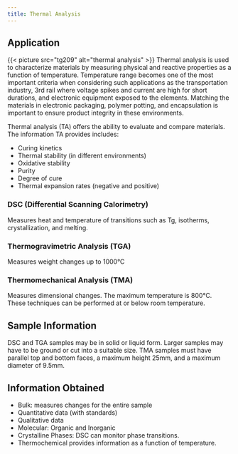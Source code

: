 ```yaml
---
title: Thermal Analysis
---
```


## Application

{{< picture src="tg209" alt="thermal analysis" >}}
Thermal analysis is used to characterize materials by measuring physical and reactive properties as a function of temperature. Temperature range becomes one of the most important criteria when considering such applications as the transportation industry, 3rd rail where voltage spikes and current are high for short durations, and electronic equipment exposed to the elements. Matching the materials in electronic packaging, polymer potting, and encapsulation is important to ensure product integrity in these environments.

Thermal analysis (TA) offers the ability to evaluate and compare materials. The information TA provides includes:

- Curing kinetics
- Thermal stability (in different environments)
- Oxidative stability
- Purity
- Degree of cure
- Thermal expansion rates (negative and positive)

### DSC (Differential Scanning Calorimetry)

Measures heat and temperature of transitions such as Tg, isotherms, crystallization, and melting.

### Thermogravimetric Analysis (TGA)

Measures weight changes up to 1000°C

### Thermomechanical Analysis (TMA)

Measures dimensional changes. The maximum temperature is 800°C. These techniques can be performed at or below room temperature.

## Sample Information

DSC and TGA samples may be in solid or liquid form. Larger samples may have to be ground or cut into a suitable size. TMA samples must have parallel top and bottom faces, a maximum height 25mm, and a maximum diameter of 9.5mm.

## Information Obtained

- Bulk: measures changes for the entire sample
- Quantitative data (with standards)
- Qualitative data
- Molecular: Organic and Inorganic
- Crystalline Phases: DSC can monitor phase transitions.
- Thermochemical provides information as a function of temperature.
